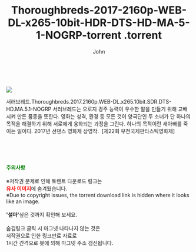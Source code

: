 ﻿---
layout: post
title:  "                   Thoroughbreds-2017-2160p-WEB-DL-x265-10bit-HDR-DTS-HD-MA-5-1-NOGRP-torrent                .torrent"
author: John
categories: [ 영화 ]
tags: [  ]
image: https://torrentrj58.com/uploadfile/full/c238a1ebe941b6d8cd1cbc6ac65ba75879033399.jpg 
description: "                   Thoroughbreds-2017-2160p-WEB-DL-x265-10bit-HDR-DTS-HD-MA-5-1-NOGRP-torrent                 torrent 정보 공유"
toc: true
toc_sticky: true
---

<br>
<p><img src="https://torrentrj58.com/uploadfile/full/c238a1ebe941b6d8cd1cbc6ac65ba75879033399.jpg"/></p>
 서러브레드.Thoroughbreds.2017.2160p.WEB-DL.x265.10bit.SDR.DTS-HD.MA.5.1-NOGRP 서러브레드는 오로지 경주 능력이 우수한 말을 만들기 위해 교배시켜 만든 품종을 뜻한다. 영화는 성격, 환경 등 모든 것이 양극단인 두 소녀가 단 하나의 목적을 해결하기 위해 서로에게 융화되는 과정을 그린다. 하나의 목적이란 새아빠를 죽이는 일이다. 2017년 선댄스 영화제 상영작.  [제22회 부천국제판타스틱영화제] 
    
<br><br><br>
<p data-ke-size="size16"><b><span style="color: green;">주의사항</span></b><br /><br />※저작권 문제로 인해 토렌트 다운로드 링크는<br /><b><span style="color: red;">유사 이미지</span></b>에 숨겨뒀습니다.<br />※Due to copyright issues, the torrent download link is hidden where it looks like an image.<br /><br /><b>'설마'</b>싶은 것까지 확인해 보세요.<br /><br />숨김링크 클릭 시 마그넷 나타나지 않는 것은<br />저작권으로 인한 링크만료 자료로<br />1시간 간격으로 봇에 의해 마그넷 주소 갱신됩니다.</p>
